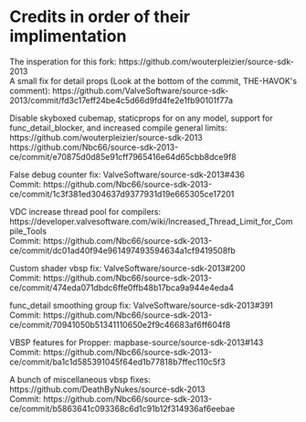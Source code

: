 # Credits in order of their implimentation
<p>The insperation for this fork: https://github.com/wouterpleizier/source-sdk-2013<br>
A small fix for detail props (Look at the bottom of the commit, THE-HAVOK's comment): https://github.com/ValveSoftware/source-sdk-2013/commit/fd3c17eff24be4c5d66d9fd4fe2e1fb90101f77a</p>

<p>Disable skyboxed cubemap, staticprops for on any model, support for func_detail_blocker, and increased compile general limits: https://github.com/wouterpleizier/source-sdk-2013<br>
https://github.com/Nbc66/source-sdk-2013-ce/commit/e70875d0d85e91cff7965416e64d65cbb8dce9f8</p>

<p>False debug counter fix: ValveSoftware/source-sdk-2013#436<br>
Commit: https://github.com/Nbc66/source-sdk-2013-ce/commit/1c3f381ed304637d9377931d19e665305ce17201</p>

<p>VDC increase thread pool for compilers: https://developer.valvesoftware.com/wiki/Increased_Thread_Limit_for_Compile_Tools<br>
Commit: https://github.com/Nbc66/source-sdk-2013-ce/commit/dc01ad40f94e961497493594634a1cf9419508fb</p>

<p>Custom shader vbsp fix: ValveSoftware/source-sdk-2013#200<br>
Commit: https://github.com/Nbc66/source-sdk-2013-ce/commit/474eda071dbdc6ffe0ffb48b17bca9a944e4eda4</p>

<p>func_detail smoothing group fix: ValveSoftware/source-sdk-2013#391<br>
Commit: https://github.com/Nbc66/source-sdk-2013-ce/commit/70941050b51341110650e2f9c46683af6ff604f8</p>

<p>VBSP features for Propper: mapbase-source/source-sdk-2013#143<br>
Commit: https://github.com/Nbc66/source-sdk-2013-ce/commit/ba1c1d585391045f64ed1b77818b7ffec110c5f3</p>

<p>A bunch of miscellaneous vbsp fixes: https://github.com/DeathByNukes/source-sdk-2013<br>
Commit: https://github.com/Nbc66/source-sdk-2013-ce/commit/b5863641c093368c6d1c91b12f314936af6eebae</p>